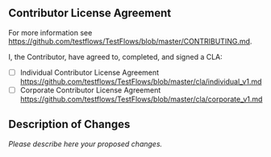 ## Contributor License Agreement

For more information see https://github.com/testflows/TestFlows/blob/master/CONTRIBUTING.md.

I, the Contributor, have agreed to, completed, and signed a CLA:

* [ ] Individual Contributor License Agreement
      https://github.com/testflows/TestFlows/blob/master/cla/individual_v1.md
* [ ] Corporate Contributor License Agreement
      https://github.com/testflows/TestFlows/blob/master/cla/corporate_v1.md

## Description of Changes

*Please describe here your proposed changes.*
